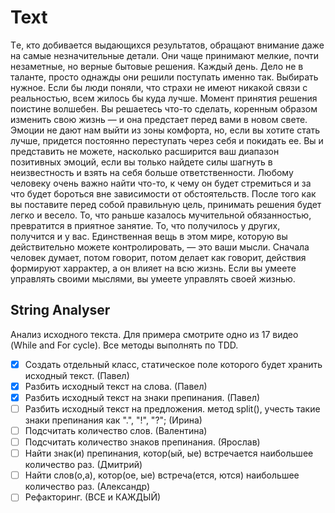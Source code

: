 # Text
Tе, кто добивается выдающихся результатов, обращают внимание даже на самые незначительные детали. Они чаще принимают мелкие, почти незаметные, но верные бытовые решения. Каждый день. Дело не в таланте, просто однажды они решили поступать именно так. Выбирать нужное. Если бы люди поняли, что страхи не имеют никакой связи с реальностью, всем жилось бы куда лучше. Момент принятия решения поистине волшебен. Вы решаетесь что-то сделать, коренным образом изменить свою жизнь — и она предстает перед вами в новом свете. Эмоции не дают нам выйти из зоны комфорта, но, если вы хотите стать лучше, придется постоянно переступать через себя и покидать ее. Вы и представить не можете, насколько расширится ваш диапазон позитивных эмоций, если вы только найдете силы шагнуть в неизвестность и взять на себя больше ответственности. Любому человеку очень важно найти что-то, к чему он будет стремиться и за что будет бороться вне зависимости от обстоятельств. После того как вы поставите перед собой правильную цель, принимать решения будет легко и весело. То, что раньше казалось мучительной обязанностью, превратится в приятное занятие. То, что получилось у других, получится и у вас. Единственная вещь в этом мире, которую вы действительно можете контролировать, — это ваши мысли. Сначала человек думает, потом говорит, потом делает как говорит, действия формируют харрактер, а он влияет на всю жизнь. Если вы умеете управлять своими мыслями, вы умеете управлять своей жизнью.

## String Analyser
Анализ исходного текста. Для примера смотрите одно из 17 видео (While and For cycle).
Все методы выполнять по TDD.

- [x] Создать отдельный класс, статическое поле которого будет хранить исходный текст. (Павел)
- [x] Разбить исходный текст на слова. (Павел)
- [x] Разбить исходный текст на знаки препинания. (Павел)
- [ ] Разбить исходный текст на предложения. метод split(), учесть такие знаки препинания как ".", "!", "?"; (Ирина)
- [ ] Подсчитать количество слов. (Валентина)
- [ ] Подсчитать количество знаков препинания. (Ярослав)
- [ ] Найти знак(и) препинания, котор(ый, ые) встречается наибольшее количество раз. (Дмитрий)
- [ ] Найти слов(о,а), котор(ое, ые) встреча(ется, ются) наибольшее количество раз. (Александр)
- [ ] Рефакторинг. (ВСЕ и КАЖДЫЙ)